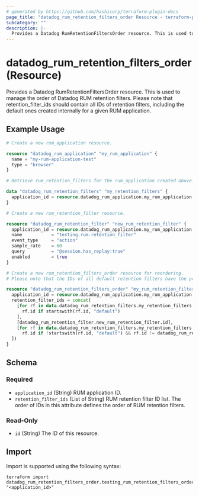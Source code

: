 ```yaml
---
# generated by https://github.com/hashicorp/terraform-plugin-docs
page_title: "datadog_rum_retention_filters_order Resource - terraform-provider-datadog"
subcategory: ""
description: |-
  Provides a Datadog RumRetentionFiltersOrder resource. This is used to manage the order of Datadog RUM retention filters. Please note that retention_filter_ids should contain all IDs of retention filters, including the default ones created internally for a given RUM application.
---
```


# datadog_rum_retention_filters_order (Resource)

Provides a Datadog RumRetentionFiltersOrder resource. This is used to manage the order of Datadog RUM retention filters. Please note that retention_filter_ids should contain all IDs of retention filters, including the default ones created internally for a given RUM application.

## Example Usage

```terraform
# Create a new rum_application resource.

resource "datadog_rum_application" "my_rum_application" {
  name = "my-rum-application-test"
  type = "browser"
}

# Retrieve rum_retention_filters for the rum_application created above.

data "datadog_rum_retention_filters" "my_retention_filters" {
  application_id = resource.datadog_rum_application.my_rum_application.id
}

# Create a new rum_retention_filter resource.

resource "datadog_rum_retention_filter" "new_rum_retention_filter" {
  application_id = resource.datadog_rum_application.my_rum_application.id
  name           = "testing.rum.retention_filter"
  event_type     = "action"
  sample_rate    = 60
  query          = "@session.has_replay:true"
  enabled        = true
}

# Create a new rum_retention_filters_order resource for reordering.
# Please note that the IDs of all default retention filters have the prefix 'default', and you need to populate the retention_filter_ids field with all retention filter IDs.

resource "datadog_rum_retention_filters_order" "my_rum_retention_filters_order" {
  application_id = resource.datadog_rum_application.my_rum_application.id
  retention_filter_ids = concat(
    [for rf in data.datadog_rum_retention_filters.my_retention_filters.retention_filters :
      rf.id if startswith(rf.id, "default")
    ],
    [datadog_rum_retention_filter.new_rum_retention_filter.id],
    [for rf in data.datadog_rum_retention_filters.my_retention_filters.retention_filters :
      rf.id if !startswith(rf.id, "default") && rf.id != datadog_rum_retention_filter.new_rum_retention_filter.id
  ])
}
```

<!-- schema generated by tfplugindocs -->
## Schema

### Required

- `application_id` (String) RUM application ID.
- `retention_filter_ids` (List of String) RUM retention filter ID list. The order of IDs in this attribute defines the order of RUM retention filters.

### Read-Only

- `id` (String) The ID of this resource.

## Import

Import is supported using the following syntax:

```shell
terraform import datadog_rum_retention_filters_order.testing_rum_retention_filters_order "<application_id>"
```
